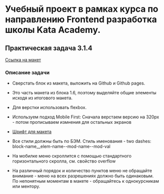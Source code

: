# Учебный проект в рамках курса по направлению Frontend разработка школы Kata Academy.

## Практическая задача 3.1.4

[Ссылка на макет][def]

### Описание задачи

* Сверстать блок из макета, выложить на Github и Github pages.

* Это часть макета из блока 1.6, поэтому выделяйте общие элементы исходя из итогового макета.
* Для верстки использовать flexbox.
* Используем подход Mobile First: Сначала верстаем версию на 320px - потом прописываем измнения для остальных экранов
* [Шрифт для макета][def2]
* Все стили должны быть по БЭМ. Стиль именования - two dashes: block-name__elem-name--mod-name--mod-val
* На мобилке меню скроллится с помощью стандартного горизонтального скролла, см. свойство overflow
* На различный порядок и количество пунктов меню не обращайте внимание - меню на всех разрешениях должно быть одинаковым. По непонятным моментам в макете - обращайтесь к однокурсникам или ментору.

[def]: https://www.figma.com/file/3rqvXG3YwNupBvgTCMooiy/%D0%91%D0%BB%D0%BE%D0%BA-1.3%3A-%D0%9F%D0%BE%D1%81%D1%82%D1%80%D0%BE%D0%B5%D0%BD%D0%B8%D0%B5-%D1%81%D0%B5%D1%82%D0%BE%D0%BA-%2B-%D0%91%D0%AD%D0%9C-%D0%B8%D0%BC%D0%B5%D0%BD%D0%BE%D0%B2%D0%B0%D0%BD%D0%B8%D0%B5?node-id=0%3A312&t=jJKMZDsovvVxSPjT-1

[def2]: https://webfonts.pro/base-web-fonts/sans-serif-grotesque/897-tt-lakes.html
